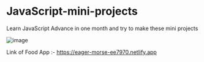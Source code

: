 # JavaScript-mini-projects

Learn JavaScript Advance in one month and try to make these mini projects 


 ![image](https://user-images.githubusercontent.com/97376332/165949968-3a287e40-5ad5-41bd-a06c-32d8337c3cc9.png)

Link of Food App :- https://eager-morse-ee7970.netlify.app
